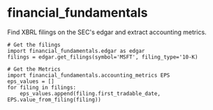 financial_fundamentals
======================

Find XBRL filings on the SEC's edgar and extract accounting metrics.

	# Get the filings
	import financial_fundamentals.edgar as edgar
	filings = edgar.get_filings(symbol='MSFT', filing_type='10-K)
	
	# Get the Metrics
	import financial_fundamentals.accounting_metrics EPS
	eps_values = []
	for filing in filings:
	    eps_values.append(filing.first_tradable_date, EPS.value_from_filing(filing))
